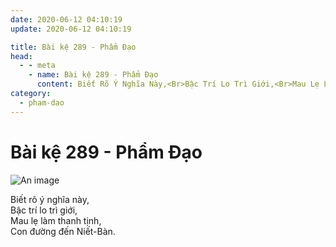 ```yaml
---
date: 2020-06-12 04:10:19
update: 2020-06-12 04:10:19

title: Bài kệ 289 - Phẩm Đạo
head:
  - - meta
    - name: Bài kệ 289 - Phẩm Đạo
      content: Biết Rõ Ý Nghĩa Này,<Br>Bậc Trí Lo Trì Giới,<Br>Mau Lẹ Làm Thanh Tịnh,<Br>Con Đường Đến Niết-Bàn.<Br>
category:
  - pham-dao
---
```


# Bài kệ 289 - Phẩm Đạo

![An image](/img/pham-dao/pham-dao-289.jpg)

Biết rõ ý nghĩa này,<br>Bậc trí lo trì giới,<br>Mau lẹ làm thanh tịnh,<br>Con đường đến Niết-Bàn.<br>
